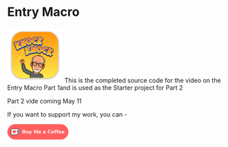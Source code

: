 # Entry Macro

![mac128](Images/mac128.png) This is the completed source code for the video on the Entry Macro Part 1and is used as the Starter project for Part 2

Part 2 vide coming May 11

If you want to support my work, you can - </br>

<a href='https://ko-fi.com/Z8Z22WRVG' target='_blank'><img height='36' style='border:0px;height:36px;' src='Images/kofi3.png' border='0' alt='Buy Me a Coffee at ko-fi.com' /></a>

